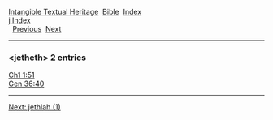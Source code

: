 [Intangible Textual Heritage](../../index)  [Bible](../index) 
[Index](index)   
[j Index](_j_)  
  [Previous](c06233)  [Next](c06235) 

------------------------------------------------------------------------

### &lt;jetheth&gt; 2 entries

[Ch1 1:51](../kjv/ch1001.htm#051)  
[Gen 36:40](../kjv/gen036.htm#040)  

------------------------------------------------------------------------

[Next: jethlah (1)](c06235)
